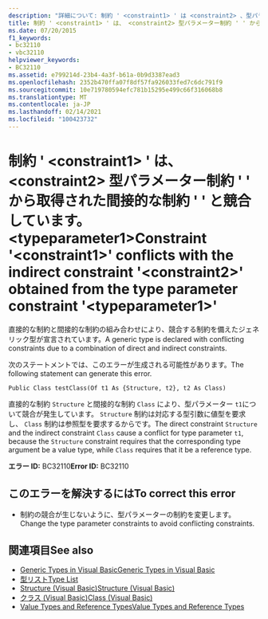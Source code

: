 ```yaml
---
description: "詳細について: 制約 ' <constraint1> ' は <constraint2> 、型パラメーター制約 ' ' から取得された間接的な制約 ' ' と競合しています。 <typeparameter1>"
title: 制約 ' <constraint1> ' は、 <constraint2> 型パラメーター制約 ' ' から取得された間接的な制約 ' ' と競合しています。 <typeparameter1>
ms.date: 07/20/2015
f1_keywords:
- bc32110
- vbc32110
helpviewer_keywords:
- BC32110
ms.assetid: e799214d-23b4-4a3f-b61a-0b9d3387ead3
ms.openlocfilehash: 2352b470ffa07f8df57fa926033fed7c6dc791f9
ms.sourcegitcommit: 10e719780594efc781b15295e499c66f316068b8
ms.translationtype: MT
ms.contentlocale: ja-JP
ms.lasthandoff: 02/14/2021
ms.locfileid: "100423732"
---
```

# <a name="constraint-constraint1-conflicts-with-the-indirect-constraint-constraint2-obtained-from-the-type-parameter-constraint-typeparameter1"></a><span data-ttu-id="8450e-103">制約 ' \<constraint1> ' は、 \<constraint2> 型パラメーター制約 ' ' から取得された間接的な制約 ' ' と競合しています。 \<typeparameter1></span><span class="sxs-lookup"><span data-stu-id="8450e-103">Constraint '\<constraint1>' conflicts with the indirect constraint '\<constraint2>' obtained from the type parameter constraint '\<typeparameter1>'</span></span>

<span data-ttu-id="8450e-104">直接的な制約と間接的な制約の組み合わせにより、競合する制約を備えたジェネリック型が宣言されています。</span><span class="sxs-lookup"><span data-stu-id="8450e-104">A generic type is declared with conflicting constraints due to a combination of direct and indirect constraints.</span></span>  
  
 <span data-ttu-id="8450e-105">次のステートメントでは、このエラーが生成される可能性があります。</span><span class="sxs-lookup"><span data-stu-id="8450e-105">The following statement can generate this error.</span></span>  
  
 `Public Class testClass(Of t1 As {Structure, t2}, t2 As Class)`  
  
 <span data-ttu-id="8450e-106">直接的な制約 `Structure` と間接的な制約 `Class` により、型パラメーター `t1`について競合が発生しています。 `Structure` 制約は対応する型引数に値型を要求し、 `Class` 制約は参照型を要求するからです。</span><span class="sxs-lookup"><span data-stu-id="8450e-106">The direct constraint `Structure` and the indirect constraint `Class` cause a conflict for type parameter `t1`, because the `Structure` constraint requires that the corresponding type argument be a value type, while `Class` requires that it be a reference type.</span></span>  
  
 <span data-ttu-id="8450e-107">**エラー ID:** BC32110</span><span class="sxs-lookup"><span data-stu-id="8450e-107">**Error ID:** BC32110</span></span>  
  
## <a name="to-correct-this-error"></a><span data-ttu-id="8450e-108">このエラーを解決するには</span><span class="sxs-lookup"><span data-stu-id="8450e-108">To correct this error</span></span>  
  
- <span data-ttu-id="8450e-109">制約の競合が生じないように、型パラメーターの制約を変更します。</span><span class="sxs-lookup"><span data-stu-id="8450e-109">Change the type parameter constraints to avoid conflicting constraints.</span></span>  
  
## <a name="see-also"></a><span data-ttu-id="8450e-110">関連項目</span><span class="sxs-lookup"><span data-stu-id="8450e-110">See also</span></span>

- [<span data-ttu-id="8450e-111">Generic Types in Visual Basic</span><span class="sxs-lookup"><span data-stu-id="8450e-111">Generic Types in Visual Basic</span></span>](../programming-guide/language-features/data-types/generic-types.md)
- [<span data-ttu-id="8450e-112">型リスト</span><span class="sxs-lookup"><span data-stu-id="8450e-112">Type List</span></span>](../language-reference/statements/type-list.md)
- [<span data-ttu-id="8450e-113">Structure (Visual Basic)</span><span class="sxs-lookup"><span data-stu-id="8450e-113">Structure (Visual Basic)</span></span>](../language-reference/statements/structure-statement.md)
- [<span data-ttu-id="8450e-114">クラス (Visual Basic)</span><span class="sxs-lookup"><span data-stu-id="8450e-114">Class (Visual Basic)</span></span>](../language-reference/statements/class-statement.md)
- [<span data-ttu-id="8450e-115">Value Types and Reference Types</span><span class="sxs-lookup"><span data-stu-id="8450e-115">Value Types and Reference Types</span></span>](../programming-guide/language-features/data-types/value-types-and-reference-types.md)

